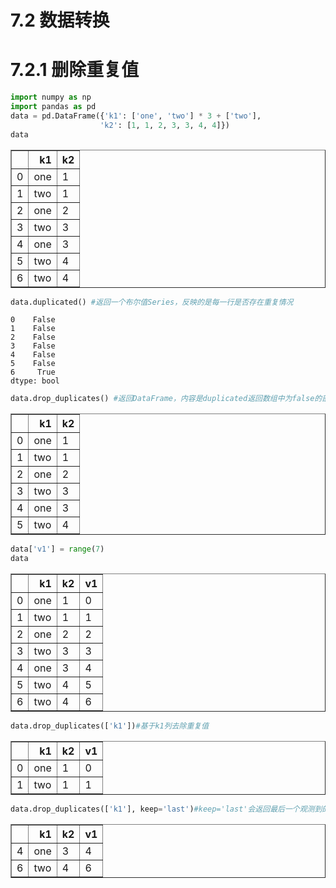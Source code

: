 # 7.2 数据转换

# 7.2.1 删除重复值


```python
import numpy as np
import pandas as pd
data = pd.DataFrame({'k1': ['one', 'two'] * 3 + ['two'], 
                    'k2': [1, 1, 2, 3, 3, 4, 4]})
data
```




<div>
<style scoped>
    .dataframe tbody tr th:only-of-type {
        vertical-align: middle;
    }

    .dataframe tbody tr th {
        vertical-align: top;
    }

    .dataframe thead th {
        text-align: right;
    }
</style>
<table border="1" class="dataframe">
  <thead>
    <tr style="text-align: right;">
      <th></th>
      <th>k1</th>
      <th>k2</th>
    </tr>
  </thead>
  <tbody>
    <tr>
      <td>0</td>
      <td>one</td>
      <td>1</td>
    </tr>
    <tr>
      <td>1</td>
      <td>two</td>
      <td>1</td>
    </tr>
    <tr>
      <td>2</td>
      <td>one</td>
      <td>2</td>
    </tr>
    <tr>
      <td>3</td>
      <td>two</td>
      <td>3</td>
    </tr>
    <tr>
      <td>4</td>
      <td>one</td>
      <td>3</td>
    </tr>
    <tr>
      <td>5</td>
      <td>two</td>
      <td>4</td>
    </tr>
    <tr>
      <td>6</td>
      <td>two</td>
      <td>4</td>
    </tr>
  </tbody>
</table>
</div>




```python
data.duplicated() #返回一个布尔值Series，反映的是每一行是否存在重复情况
```




    0    False
    1    False
    2    False
    3    False
    4    False
    5    False
    6     True
    dtype: bool




```python
data.drop_duplicates() #返回DataFrame，内容是duplicated返回数组中为false的部分
```




<div>
<style scoped>
    .dataframe tbody tr th:only-of-type {
        vertical-align: middle;
    }

    .dataframe tbody tr th {
        vertical-align: top;
    }

    .dataframe thead th {
        text-align: right;
    }
</style>
<table border="1" class="dataframe">
  <thead>
    <tr style="text-align: right;">
      <th></th>
      <th>k1</th>
      <th>k2</th>
    </tr>
  </thead>
  <tbody>
    <tr>
      <td>0</td>
      <td>one</td>
      <td>1</td>
    </tr>
    <tr>
      <td>1</td>
      <td>two</td>
      <td>1</td>
    </tr>
    <tr>
      <td>2</td>
      <td>one</td>
      <td>2</td>
    </tr>
    <tr>
      <td>3</td>
      <td>two</td>
      <td>3</td>
    </tr>
    <tr>
      <td>4</td>
      <td>one</td>
      <td>3</td>
    </tr>
    <tr>
      <td>5</td>
      <td>two</td>
      <td>4</td>
    </tr>
  </tbody>
</table>
</div>




```python
data['v1'] = range(7)
data
```




<div>
<style scoped>
    .dataframe tbody tr th:only-of-type {
        vertical-align: middle;
    }

    .dataframe tbody tr th {
        vertical-align: top;
    }

    .dataframe thead th {
        text-align: right;
    }
</style>
<table border="1" class="dataframe">
  <thead>
    <tr style="text-align: right;">
      <th></th>
      <th>k1</th>
      <th>k2</th>
      <th>v1</th>
    </tr>
  </thead>
  <tbody>
    <tr>
      <td>0</td>
      <td>one</td>
      <td>1</td>
      <td>0</td>
    </tr>
    <tr>
      <td>1</td>
      <td>two</td>
      <td>1</td>
      <td>1</td>
    </tr>
    <tr>
      <td>2</td>
      <td>one</td>
      <td>2</td>
      <td>2</td>
    </tr>
    <tr>
      <td>3</td>
      <td>two</td>
      <td>3</td>
      <td>3</td>
    </tr>
    <tr>
      <td>4</td>
      <td>one</td>
      <td>3</td>
      <td>4</td>
    </tr>
    <tr>
      <td>5</td>
      <td>two</td>
      <td>4</td>
      <td>5</td>
    </tr>
    <tr>
      <td>6</td>
      <td>two</td>
      <td>4</td>
      <td>6</td>
    </tr>
  </tbody>
</table>
</div>




```python
data.drop_duplicates(['k1'])#基于k1列去除重复值
```




<div>
<style scoped>
    .dataframe tbody tr th:only-of-type {
        vertical-align: middle;
    }

    .dataframe tbody tr th {
        vertical-align: top;
    }

    .dataframe thead th {
        text-align: right;
    }
</style>
<table border="1" class="dataframe">
  <thead>
    <tr style="text-align: right;">
      <th></th>
      <th>k1</th>
      <th>k2</th>
      <th>v1</th>
    </tr>
  </thead>
  <tbody>
    <tr>
      <td>0</td>
      <td>one</td>
      <td>1</td>
      <td>0</td>
    </tr>
    <tr>
      <td>1</td>
      <td>two</td>
      <td>1</td>
      <td>1</td>
    </tr>
  </tbody>
</table>
</div>




```python
data.drop_duplicates(['k1'], keep='last')#keep='last'会返回最后一个观测到的值
```




<div>
<style scoped>
    .dataframe tbody tr th:only-of-type {
        vertical-align: middle;
    }

    .dataframe tbody tr th {
        vertical-align: top;
    }

    .dataframe thead th {
        text-align: right;
    }
</style>
<table border="1" class="dataframe">
  <thead>
    <tr style="text-align: right;">
      <th></th>
      <th>k1</th>
      <th>k2</th>
      <th>v1</th>
    </tr>
  </thead>
  <tbody>
    <tr>
      <td>4</td>
      <td>one</td>
      <td>3</td>
      <td>4</td>
    </tr>
    <tr>
      <td>6</td>
      <td>two</td>
      <td>4</td>
      <td>6</td>
    </tr>
  </tbody>
</table>
</div>


